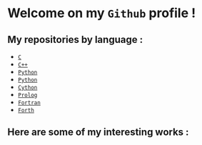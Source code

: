 # Welcome on my `Github` profile !

## My repositories by language :

- [`C`](https://github.com/LouisJustinTALLOT/C)
- [`C++`](https://github.com/LouisJustinTALLOT/CPP)
- [`Python`](https://github.com/LouisJustinTALLOT/Python)
- [`Python`](https://github.com/LouisJustinTALLOT/Python)
- [`Cython`](https://github.com/LouisJustinTALLOT/Cython)
- [`Prolog`](https://github.com/LouisJustinTALLOT/Prolog)
- [`Fortran`](https://github.com/LouisJustinTALLOT/Fortran)
- [`Forth`](https://github.com/LouisJustinTALLOT/Forth)


## Here are some of my interesting works :





<!--
**LouisJustinTALLOT/LouisJustinTALLOT** is a ✨ _special_ ✨ repository because its `README.md` (this file) appears on your GitHub profile.

Here are some ideas to get you started:

- 🔭 I’m currently working on ...
- 🌱 I’m currently learning ...
- 👯 I’m looking to collaborate on ...
- 🤔 I’m looking for help with ...
- 💬 Ask me about ...
- 📫 How to reach me: ...
- 😄 Pronouns: ...
- ⚡ Fun fact: ...
-->
